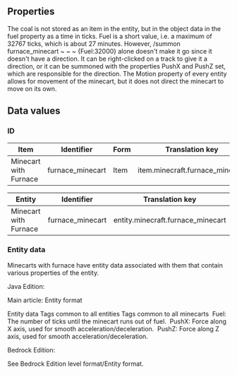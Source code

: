 ## Properties
The coal is not stored as an item in the entity, but in the object data in the fuel property as a time in ticks. Fuel is a short value, i.e. a maximum of 32767 ticks, which is about 27 minutes. However, /summon furnace_minecart ~ ~ ~ {Fuel:32000} alone doesn't make it go since it doesn't have a direction. It can be right-clicked on a track to give it a direction, or it can be summoned with the properties PushX and PushZ set, which are responsible for the direction. The Motion property of every entity allows for movement of the minecart, but it does not direct the minecart to move on its own.

## Data values
### ID
| Item                  | Identifier       | Form | Translation key                 |
|-----------------------|------------------|------|---------------------------------|
| Minecart with Furnace | furnace_minecart | Item | item.minecraft.furnace_minecart |

| Entity                | Identifier       | Translation key                   |
|-----------------------|------------------|-----------------------------------|
| Minecart with Furnace | furnace_minecart | entity.minecraft.furnace_minecart |

### Entity data
Minecarts with furnace have entity data associated with them that contain various properties of the entity.

Java Edition:

Main article: Entity format

 Entity data
Tags common to all entities
Tags common to all minecarts
 Fuel: The number of ticks until the minecart runs out of fuel.
 PushX: Force along X axis, used for smooth acceleration/deceleration.
 PushZ: Force along Z axis, used for smooth acceleration/deceleration.

Bedrock Edition:

See Bedrock Edition level format/Entity format.

